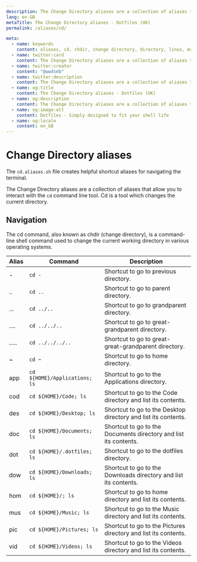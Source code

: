 ```yaml
---
description: The Change Directory aliases are a collection of aliases that allow you to interact with the `cd` command line tool. Cd is a tool which changes the current directory.
lang: en-GB
metaTitle: The Change Directory aliases - Dotfiles (UK)
permalink: /aliases/cd/

meta:
  - name: keywords
    content: aliases, cd, chdir, change directory, directory, linux, macos, shell, terminal, windows
  - name: twitter:card
    content: The Change Directory aliases are a collection of aliases that allow you to interact with the `cd` command line tool. Cd is a tool which changes the current directory.
  - name: twitter:creator
    content: "@wwdseb"
  - name: twitter:description
    content: The Change Directory aliases are a collection of aliases that allow you to interact with the `cd` command line tool. Cd is a tool which changes the current directory.
  - name: og:title
    content: The Change Directory aliases - Dotfiles (UK)
  - name: og:description
    content: The Change Directory aliases are a collection of aliases that allow you to interact with the `cd` command line tool. Cd is a tool which changes the current directory.
  - name: og:image:alt
    content: Dotfiles - Simply designed to fit your shell life
  - name: og:locale
    content: en_GB
---
```


# Change Directory aliases

The `cd.aliases.sh` file creates helpful shortcut aliases for
navigating the terminal.

The Change Directory aliases are a collection of aliases that allow you to
interact with the `cd` command line tool. Cd is a tool which changes the current
directory.

## Navigation

The cd command, also known as chdir (change directory), is a command-line shell
command used to change the current working directory in various operating
systems.

| Alias | Command | Description |
| ----- | ----- | ----- |
| - | `cd -` | Shortcut to go to previous directory. |
| .. | `cd ..` | Shortcut to go to parent directory. |
| ... | `cd ../..` | Shortcut to go to grandparent directory. |
| .... | `cd ../../..` | Shortcut to go to great-grandparent directory. |
| ..... | `cd ../../../..` | Shortcut to go to great-great-grandparent directory. |
| ~ | `cd ~` | Shortcut to go to home directory. |
| app | `cd ${HOME}/Applications; ls` | Shortcut to go to the Applications directory. |
| cod | `cd ${HOME}/Code; ls` | Shortcut to go to the Code directory and list its contents. |
| des | `cd ${HOME}/Desktop; ls` | Shortcut to go to the Desktop directory and list its contents. |
| doc | `cd ${HOME}/Documents; ls` | Shortcut to go to the Documents directory and list its contents. |
| dot | `cd ${HOME}/.dotfiles; ls` | Shortcut to go to the dotfiles directory. |
| dow | `cd ${HOME}/Downloads; ls` | Shortcut to go to the Downloads directory and list its contents. |
| hom | `cd ${HOME}/; ls` | Shortcut to go to home directory and list its contents. |
| mus | `cd ${HOME}/Music; ls` | Shortcut to go to the Music directory and list its contents. |
| pic | `cd ${HOME}/Pictures; ls` | Shortcut to go to the Pictures directory and list its contents. |
| vid | `cd ${HOME}/Videos; ls` | Shortcut to go to the Videos directory and list its contents. |
